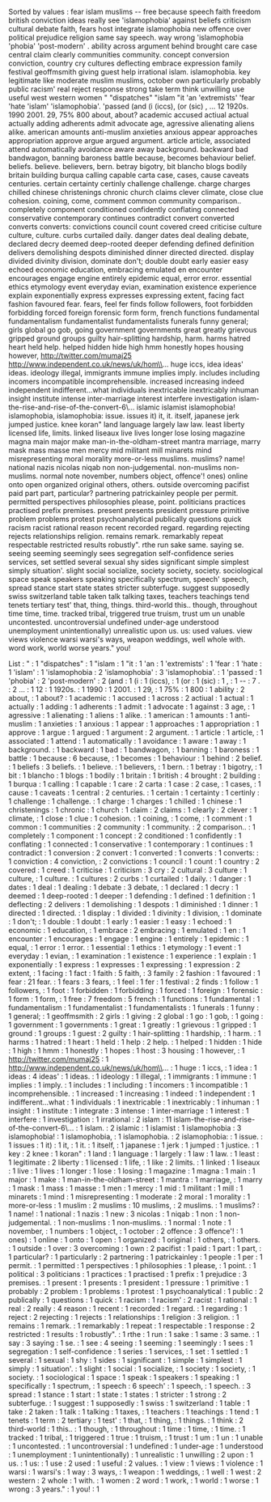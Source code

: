 Sorted by values :
fear islam muslims -- free because speech faith freedom british conviction ideas really see 'islamophobia' against beliefs criticism cultural debate faith, fears host integrate islamophobia new offence over political prejudice religion same say speech. way wrong 'islamophobia 'phobia' 'post-modern' . ability across argument behind brought care case central claim clearly communities community. concept conversion conviction, country cry cultures deflecting embrace expression family festival geoffmsmith giving guest help irrational islam. islamophobia. key legitimate like moderate muslim muslims, october own particularly probably public racism' real reject response strong take term think unwilling use useful west western women " "dispatches" "islam "it 'an 'extremists' 'fear 'hate 'islam' 'islamophobia'. 'passed (and (i (iccs), (or (sic) , ... 12 1920s. 1990 2001. 29, 75% 800 about, about? academic accused actiual actual actually adding adherents admit advocate age, agressive alienating aliens alike. american amounts anti-muslim anxieties anxious appear approaches appropriation approve argue argued argument. article article, associated attend automatically avoidance aware away background. backward bad bandwagon, banning baroness battle because, becomes behaviour belief. beliefs. believe. believers, bern. betray bigotry, bit blancho blogs bodily britain building burqua calling capable carta case, cases, cause caveats centuries. certain certainty certinly challenge challenge. charge charges chilled chinese christenings chronic church claims clever climate, close clue cohesion. coining, come, comment common community comparison.. completely component conditioned confidently conflating connected conservative contemporary continues contradict convert converted converts converts: convictions council count covered creed criticise culture culture, culture. curbs curtailed daily. danger dates deal dealing debate, declared decry deemed deep-rooted deeper defending defined definition delivers demolishing despots diminished dinner directed directed. display divided divinity division, dominate don't; double doubt early easier easy echoed economic education, embracing emulated en encounter encourages engage engine entirely epidemic equal, error error. essential ethics etymology event everyday evian, examination existence experience explain exponentially express expresses expressing extent, facing fact fashion favoured fear. fears, feel fer finds follow followers, foot forbidden forbidding forced foreign forensic form form, french functions fundamental fundamentalism fundamentalist fundamentalists funerals funny general; girls global go gob, going government governments great greatly grievous gripped ground groups guilty hair-splitting hardship, harm. harms hatred heart held help. helped hidden hide high hmm honestly hopes housing however, http://twitter.com/mumaj25 http://www.independent.co.uk/news/uk/hom\\... huge iccs, idea ideas' ideas. ideology illegal, immigrants immune implies imply. includes including incomers incompatible incomprehensible. increased increasing indeed independent indifferent...what individuals inextricable inextricably inhuman insight institute intense inter-marriage interest interfere investigation islam-the-rise-and-rise-of-the-convert-6\\... islamic islamist islamophobia! islamophobia, islamophobia: issue. issues it) it, it. itself, japanese jerk jumped justice. knee koran" land language largely law law. least liberty licensed life, limits. linked liseaux live lives longer lose losing magazine magna main major make man-in-the-oldham-street mantra marriage, marry mask mass masse men mercy mid militant mill minarets mind misrepresenting moral morality more-or-less muslims. muslims? name! national nazis nicolas niqab non non-judgemental. non-muslims non-muslims. normal note november, numbers object, offence'! ones) online onto open organized original others, others. outside overcoming pacifist paid part part, particular? partnering patrickainley people per permit. permitted perspectives philosophies please, point. politicians practices practised prefix premises. present presents president pressure primitive problem problems protest psychoanalytical publically questions quick racism racist rational reason recent recorded regard. regarding rejecting rejects relationships religion. remains remark. remarkably repeat respectable restricted results robustly". rthe run sake same. saying se. seeing seeming seemingly sees segregation self-confidence series services, set settled several sexual shy sides significant simple simplest simply situation'. slight social socialize, society society, society. sociological space speak speakers speaking specifically spectrum, speech' speech, spread stance start state states stricter subterfuge. suggest supposedly swiss switzerland table taken talk talking taxes, teachers teachings tend tenets tertiary test' that, thing, things. third-world this.. though, throughout time time, time. tracked tribal, triggered true truism, trust um un unable uncontested. uncontroversial undefined under-age understood unemployment unintentionally) unrealistic upon us. us: used values. view views violence warsi warsi's ways, weapon weddings, well whole with. word work, world worse years." you! 

List :
" : 1
"dispatches" : 1
"islam : 1
"it : 1
'an : 1
'extremists' : 1
'fear : 1
'hate : 1
'islam' : 1
'islamophobia : 2
'islamophobia' : 3
'islamophobia'. : 1
'passed : 1
'phobia' : 2
'post-modern' : 2
(and : 1
(i : 1
(iccs), : 1
(or : 1
(sic) : 1
, : 1
-- : 7
. : 2
... : 1
12 : 1
1920s. : 1
1990 : 1
2001. : 1
29, : 1
75% : 1
800 : 1
ability : 2
about, : 1
about? : 1
academic : 1
accused : 1
across : 2
actiual : 1
actual : 1
actually : 1
adding : 1
adherents : 1
admit : 1
advocate : 1
against : 3
age, : 1
agressive : 1
alienating : 1
aliens : 1
alike. : 1
american : 1
amounts : 1
anti-muslim : 1
anxieties : 1
anxious : 1
appear : 1
approaches : 1
appropriation : 1
approve : 1
argue : 1
argued : 1
argument : 2
argument. : 1
article : 1
article, : 1
associated : 1
attend : 1
automatically : 1
avoidance : 1
aware : 1
away : 1
background. : 1
backward : 1
bad : 1
bandwagon, : 1
banning : 1
baroness : 1
battle : 1
because : 6
because, : 1
becomes : 1
behaviour : 1
behind : 2
belief. : 1
beliefs : 3
beliefs. : 1
believe. : 1
believers, : 1
bern. : 1
betray : 1
bigotry, : 1
bit : 1
blancho : 1
blogs : 1
bodily : 1
britain : 1
british : 4
brought : 2
building : 1
burqua : 1
calling : 1
capable : 1
care : 2
carta : 1
case : 2
case, : 1
cases, : 1
cause : 1
caveats : 1
central : 2
centuries. : 1
certain : 1
certainty : 1
certinly : 1
challenge : 1
challenge. : 1
charge : 1
charges : 1
chilled : 1
chinese : 1
christenings : 1
chronic : 1
church : 1
claim : 2
claims : 1
clearly : 2
clever : 1
climate, : 1
close : 1
clue : 1
cohesion. : 1
coining, : 1
come, : 1
comment : 1
common : 1
communities : 2
community : 1
community. : 2
comparison.. : 1
completely : 1
component : 1
concept : 2
conditioned : 1
confidently : 1
conflating : 1
connected : 1
conservative : 1
contemporary : 1
continues : 1
contradict : 1
conversion : 2
convert : 1
converted : 1
converts : 1
converts: : 1
conviction : 4
conviction, : 2
convictions : 1
council : 1
count : 1
country : 2
covered : 1
creed : 1
criticise : 1
criticism : 3
cry : 2
cultural : 3
culture : 1
culture, : 1
culture. : 1
cultures : 2
curbs : 1
curtailed : 1
daily. : 1
danger : 1
dates : 1
deal : 1
dealing : 1
debate : 3
debate, : 1
declared : 1
decry : 1
deemed : 1
deep-rooted : 1
deeper : 1
defending : 1
defined : 1
definition : 1
deflecting : 2
delivers : 1
demolishing : 1
despots : 1
diminished : 1
dinner : 1
directed : 1
directed. : 1
display : 1
divided : 1
divinity : 1
division, : 1
dominate : 1
don't; : 1
double : 1
doubt : 1
early : 1
easier : 1
easy : 1
echoed : 1
economic : 1
education, : 1
embrace : 2
embracing : 1
emulated : 1
en : 1
encounter : 1
encourages : 1
engage : 1
engine : 1
entirely : 1
epidemic : 1
equal, : 1
error : 1
error. : 1
essential : 1
ethics : 1
etymology : 1
event : 1
everyday : 1
evian, : 1
examination : 1
existence : 1
experience : 1
explain : 1
exponentially : 1
express : 1
expresses : 1
expressing : 1
expression : 2
extent, : 1
facing : 1
fact : 1
faith : 5
faith, : 3
family : 2
fashion : 1
favoured : 1
fear : 21
fear. : 1
fears : 3
fears, : 1
feel : 1
fer : 1
festival : 2
finds : 1
follow : 1
followers, : 1
foot : 1
forbidden : 1
forbidding : 1
forced : 1
foreign : 1
forensic : 1
form : 1
form, : 1
free : 7
freedom : 5
french : 1
functions : 1
fundamental : 1
fundamentalism : 1
fundamentalist : 1
fundamentalists : 1
funerals : 1
funny : 1
general; : 1
geoffmsmith : 2
girls : 1
giving : 2
global : 1
go : 1
gob, : 1
going : 1
government : 1
governments : 1
great : 1
greatly : 1
grievous : 1
gripped : 1
ground : 1
groups : 1
guest : 2
guilty : 1
hair-splitting : 1
hardship, : 1
harm. : 1
harms : 1
hatred : 1
heart : 1
held : 1
help : 2
help. : 1
helped : 1
hidden : 1
hide : 1
high : 1
hmm : 1
honestly : 1
hopes : 1
host : 3
housing : 1
however, : 1
http://twitter.com/mumaj25 : 1
http://www.independent.co.uk/news/uk/hom\\... : 1
huge : 1
iccs, : 1
idea : 1
ideas : 4
ideas' : 1
ideas. : 1
ideology : 1
illegal, : 1
immigrants : 1
immune : 1
implies : 1
imply. : 1
includes : 1
including : 1
incomers : 1
incompatible : 1
incomprehensible. : 1
increased : 1
increasing : 1
indeed : 1
independent : 1
indifferent...what : 1
individuals : 1
inextricable : 1
inextricably : 1
inhuman : 1
insight : 1
institute : 1
integrate : 3
intense : 1
inter-marriage : 1
interest : 1
interfere : 1
investigation : 1
irrational : 2
islam : 11
islam-the-rise-and-rise-of-the-convert-6\\... : 1
islam. : 2
islamic : 1
islamist : 1
islamophobia : 3
islamophobia! : 1
islamophobia, : 1
islamophobia. : 2
islamophobia: : 1
issue. : 1
issues : 1
it) : 1
it, : 1
it. : 1
itself, : 1
japanese : 1
jerk : 1
jumped : 1
justice. : 1
key : 2
knee : 1
koran" : 1
land : 1
language : 1
largely : 1
law : 1
law. : 1
least : 1
legitimate : 2
liberty : 1
licensed : 1
life, : 1
like : 2
limits. : 1
linked : 1
liseaux : 1
live : 1
lives : 1
longer : 1
lose : 1
losing : 1
magazine : 1
magna : 1
main : 1
major : 1
make : 1
man-in-the-oldham-street : 1
mantra : 1
marriage, : 1
marry : 1
mask : 1
mass : 1
masse : 1
men : 1
mercy : 1
mid : 1
militant : 1
mill : 1
minarets : 1
mind : 1
misrepresenting : 1
moderate : 2
moral : 1
morality : 1
more-or-less : 1
muslim : 2
muslims : 10
muslims, : 2
muslims. : 1
muslims? : 1
name! : 1
national : 1
nazis : 1
new : 3
nicolas : 1
niqab : 1
non : 1
non-judgemental. : 1
non-muslims : 1
non-muslims. : 1
normal : 1
note : 1
november, : 1
numbers : 1
object, : 1
october : 2
offence : 3
offence'! : 1
ones) : 1
online : 1
onto : 1
open : 1
organized : 1
original : 1
others, : 1
others. : 1
outside : 1
over : 3
overcoming : 1
own : 2
pacifist : 1
paid : 1
part : 1
part, : 1
particular? : 1
particularly : 2
partnering : 1
patrickainley : 1
people : 1
per : 1
permit. : 1
permitted : 1
perspectives : 1
philosophies : 1
please, : 1
point. : 1
political : 3
politicians : 1
practices : 1
practised : 1
prefix : 1
prejudice : 3
premises. : 1
present : 1
presents : 1
president : 1
pressure : 1
primitive : 1
probably : 2
problem : 1
problems : 1
protest : 1
psychoanalytical : 1
public : 2
publically : 1
questions : 1
quick : 1
racism : 1
racism' : 2
racist : 1
rational : 1
real : 2
really : 4
reason : 1
recent : 1
recorded : 1
regard. : 1
regarding : 1
reject : 2
rejecting : 1
rejects : 1
relationships : 1
religion : 3
religion. : 1
remains : 1
remark. : 1
remarkably : 1
repeat : 1
respectable : 1
response : 2
restricted : 1
results : 1
robustly". : 1
rthe : 1
run : 1
sake : 1
same : 3
same. : 1
say : 3
saying : 1
se. : 1
see : 4
seeing : 1
seeming : 1
seemingly : 1
sees : 1
segregation : 1
self-confidence : 1
series : 1
services, : 1
set : 1
settled : 1
several : 1
sexual : 1
shy : 1
sides : 1
significant : 1
simple : 1
simplest : 1
simply : 1
situation'. : 1
slight : 1
social : 1
socialize, : 1
society : 1
society, : 1
society. : 1
sociological : 1
space : 1
speak : 1
speakers : 1
speaking : 1
specifically : 1
spectrum, : 1
speech : 6
speech' : 1
speech, : 1
speech. : 3
spread : 1
stance : 1
start : 1
state : 1
states : 1
stricter : 1
strong : 2
subterfuge. : 1
suggest : 1
supposedly : 1
swiss : 1
switzerland : 1
table : 1
take : 2
taken : 1
talk : 1
talking : 1
taxes, : 1
teachers : 1
teachings : 1
tend : 1
tenets : 1
term : 2
tertiary : 1
test' : 1
that, : 1
thing, : 1
things. : 1
think : 2
third-world : 1
this.. : 1
though, : 1
throughout : 1
time : 1
time, : 1
time. : 1
tracked : 1
tribal, : 1
triggered : 1
true : 1
truism, : 1
trust : 1
um : 1
un : 1
unable : 1
uncontested. : 1
uncontroversial : 1
undefined : 1
under-age : 1
understood : 1
unemployment : 1
unintentionally) : 1
unrealistic : 1
unwilling : 2
upon : 1
us. : 1
us: : 1
use : 2
used : 1
useful : 2
values. : 1
view : 1
views : 1
violence : 1
warsi : 1
warsi's : 1
way : 3
ways, : 1
weapon : 1
weddings, : 1
well : 1
west : 2
western : 2
whole : 1
with. : 1
women : 2
word : 1
work, : 1
world : 1
worse : 1
wrong : 3
years." : 1
you! : 1

